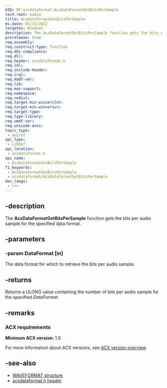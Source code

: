 ```yaml
---
UID: NF:acxdataformat.AcxDataFormatGetBitsPerSample
tech.root: audio
title: AcxDataFormatGetBitsPerSample
ms.date: 05/31/2022
targetos: Windows
description: The AcxDataFormatGetBitsPerSample function gets the bits per audio sample for the specified data format.
prerelease: true
req.assembly: 
req.construct-type: function
req.ddi-compliance: 
req.dll: 
req.header: acxdataformat.h
req.idl: 
req.include-header: 
req.irql: 
req.kmdf-ver: 
req.lib: 
req.max-support: 
req.namespace: 
req.redist: 
req.target-min-winverclnt: 
req.target-min-winversvr: 
req.target-type: 
req.type-library: 
req.umdf-ver: 
req.unicode-ansi: 
topic_type:
 - apiref
api_type:
 - LibDef
api_location:
 - acxdataformat.h
api_name:
 - AcxDataFormatGetBitsPerSample
f1_keywords:
 - AcxDataFormatGetBitsPerSample
 - acxdataformat/AcxDataFormatGetBitsPerSample
dev_langs:
 - c++
---
```


## -description

The **AcxDataFormatGetBitsPerSample** function gets the bits per audio sample for the specified data format.

## -parameters

### -param DataFormat [in]

The data format for which to retrieve the bits per audio sample.

## -returns

Returns a ULONG value containing the number of bits per audio sample for the specified *DataFormat*.

## -remarks

### ACX requirements

**Minimum ACX version:** 1.0

For more information about ACX versions, see [ACX version overview](/windows-hardware/drivers/audio/acx-version-overview).

## -see-also

- [WAVEFORMAT structure](/windows/win32/api/mmreg/ns-mmreg-waveformat)
- [acxdataformat.h header](index.md)

